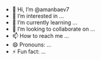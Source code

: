 - 👋 Hi, I’m @amanbaev7
- 👀 I’m interested in ...
- 🌱 I’m currently learning ...
- 💞️ I’m looking to collaborate on ...
- 📫 How to reach me ...
- 😄 Pronouns: ...
- ⚡ Fun fact: ...

<!---
amanbaev7/amanbaev7 is a ✨ special ✨ repository because its README.md (this file) appears on your GitHub profile.
You can click the Preview link to take a look at your changes.
--->          
